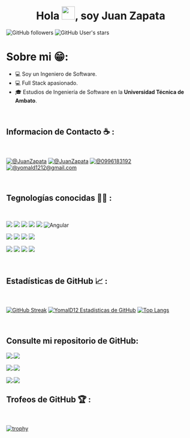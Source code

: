<h1 align="center">Hola <img src="https://media.giphy.com/media/hvRJCLFzcasrR4ia7z/giphy.gif" width="35">, soy Juan Zapata</h1>

![GitHub followers](https://img.shields.io/github/followers/YomalD12?style=social) ![GitHub User's stars](https://img.shields.io/github/stars/YomalD12?style=social) 

# Sobre mi :grin::

- 💻 Soy un Ingeniero de Software.
- 💻 Full Stack apasionado.
- 🎓 Estudios de Ingeniería de Software en la **Universidad Técnica de Ambato**.

<br>

## Informacion de Contacto ☕ :

<br>


[![@JuanZapata](https://img.icons8.com/fluency/48/000000/facebook.png "@JuanZapata")](https://www.facebook.com/profile.php?viewas=100000686899395&id=100034806346670) 
[![@JuanZapata](https://img.icons8.com/fluency/48/000000/linkedin.png "@JuanZapata")](https://www.linkedin.com/in/juan-zapata-073605286/) 
[![@0996183192](https://img.icons8.com/fluency/48/000000/phone-disconnected.png "@0996183192")](tel:0996183192) [![@yomald1212@gmail.com](https://img.icons8.com/fluency/48/000000/apple-mail.png "@yomald1212@gmail.com")](yomald1212@gmail.com)


<br>

## Tegnologías conocidas 🧑‍💻 :

<br>

<img src="https://img.icons8.com/color/48/000000/html-5--v1.png"/> <img src="https://img.icons8.com/color/48/000000/css3.png"/> <img src="https://img.icons8.com/color/48/000000/javascript--v1.png"/> <img src="https://img.icons8.com/office/48/000000/react.png"/> <img src="https://img.icons8.com/color/48/000000/nextjs.png"/>
<img src="https://img.icons8.com/color/48/000000/angularjs.png" alt="Angular" />

<img src="https://img.icons8.com/color/48/000000/java-coffee-cup-logo--v1.png"/> <img src="https://img.icons8.com/officel/48/000000/php-logo.png"/> <img src="https://img.icons8.com/fluency/48/000000/laravel.png"/> <img src="https://img.icons8.com/fluency/48/000000/wordpress.png"/>

<img src="https://img.icons8.com/color/48/000000/mysql-logo.png"/> <img src="https://img.icons8.com/color/48/000000/mongodb.png"/> <img src="https://img.icons8.com/color/48/000000/firebase.png"/>
<img src="https://img.icons8.com/color/48/000000/npm.png"/>

<br>

## Estadísticas de GitHub 📈 :

<br>

[![GitHub Streak](https://github-readme-streak-stats.herokuapp.com?user=YomalD12&theme=algolia&date_format=M%20j%5B%2C%20Y%5D)](https://git.io/streak-stats) 
[![YomalD12 Estadísticas de GitHub](https://github-readme-stats.vercel.app/api?username=YomalD12&theme=algolia)](https://github.com/YomalD12/github-readme-stats) 
[![Top Langs](https://github-readme-stats.vercel.app/api/top-langs/?username=YomalD12&theme=algolia)](https://github.com/YomalD12/github-readme-stats) 

<br>

## Consulte mi repositorio de GitHub:

<div>
  <p>
    <a href="https://github.com/YomalD12/SeguridadCe.git">
    <img align="center" src="https://github-readme-stats.vercel.app/api/pin/?username=YomalD12&repo=SeguridadCe&theme=swift&show_icons=true" />
    </a>
    <a href="https://github.com/YomalD12/Blog-1.git">
    <img align="center" src="https://github-readme-stats.vercel.app/api/pin/?username=YomalD12&repo=Blog-1&theme=swift&show_icons=true" />
    </a>
  </p>
  <p>
    <a href="https://github.com/YomalD12/Trabajo01.git">
    <img align="center" src="https://github-readme-stats.vercel.app/api/pin/?username=YomalD12&repo=Trabajo01&theme=swift&show_icons=true" />
    </a>
    <a href="https://github.com/YomalD12/Sistema-Gestion-Archivos.git">
    <img align="center" src="https://github-readme-stats.vercel.app/api/pin/?username=YomalD12&repo=Sistema-Gestion-Archivos&theme=swift&show_icons=true" />
    </a>
  </p>
  <p>
    <a href="https://github.com/YomalD12/easyinvoice-app.git">
    <img align="center" src="https://github-readme-stats.vercel.app/api/pin/?username=YomalD12&repo=easyinvoice-app&theme=swift&show_icons=true" />
    </a>
    <a href="https://github.com/YomalD12/appSCreditos.git">
    <img align="center" src="https://github-readme-stats.vercel.app/api/pin/?username=YomalD12&repo=appSCreditos&theme=swift&show_icons=true" />
    </a>
  </p>
</div>


## Trofeos de GitHub  🏆 :

<br>

[![trophy](https://github-profile-trophy.vercel.app/?username=YomalD12)](https://github.com/YomalD12/github-profile-trophy)


